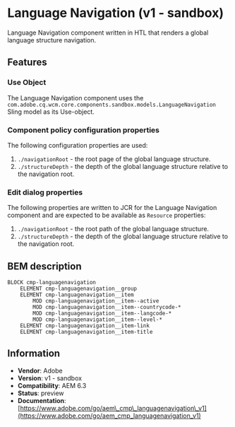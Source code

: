 <!--
Copyright 2017 Adobe Systems Incorporated

Licensed under the Apache License, Version 2.0 (the "License");
you may not use this file except in compliance with the License.
You may obtain a copy of the License at

    http://www.apache.org/licenses/LICENSE-2.0

Unless required by applicable law or agreed to in writing, software
distributed under the License is distributed on an "AS IS" BASIS,
WITHOUT WARRANTIES OR CONDITIONS OF ANY KIND, either express or implied.
See the License for the specific language governing permissions and
limitations under the License.
-->
Language Navigation (v1 - sandbox)
====
Language Navigation component written in HTL that renders a global language structure navigation.

## Features

### Use Object
The Language Navigation component uses the `com.adobe.cq.wcm.core.components.sandbox.models.LanguageNavigation` Sling model as its Use-object.

### Component policy configuration properties
The following configuration properties are used:

1. `./navigationRoot` - the root page of the global language structure.
2. `./structureDepth` - the depth of the global language structure relative to the navigation root.

### Edit dialog properties
The following properties are written to JCR for the Language Navigation component and are expected to be available as `Resource` properties:

1. `./navigationRoot` - the root path of the global language structure.
2. `./structureDepth` - the depth of the global language structure relative to the navigation root.

## BEM description
```
BLOCK cmp-languagenavigation
    ELEMENT cmp-languagenavigation__group
    ELEMENT cmp-languagenavigation__item
        MOD cmp-languagenavigation__item--active
        MOD cmp-languagenavigation__item--countrycode-*
        MOD cmp-languagenavigation__item--langcode-*
        MOD cmp-languagenavigation__item--level-*
    ELEMENT cmp-languagenavigation__item-link
    ELEMENT cmp-languagenavigation__item-title
```

## Information
* **Vendor**: Adobe
* **Version**: v1 - sandbox
* **Compatibility**: AEM 6.3
* **Status**: preview
* **Documentation**: [https://www.adobe.com/go/aem\_cmp\_languagenavigation\_v1](https://www.adobe.com/go/aem_cmp_languagenavigation_v1)

